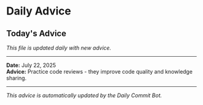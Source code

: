 # Daily Advice

## Today's Advice
*This file is updated daily with new advice.*

---

**Date:** July 22, 2025  
**Advice:** Practice code reviews - they improve code quality and knowledge sharing.

---

*This advice is automatically updated by the Daily Commit Bot.*
